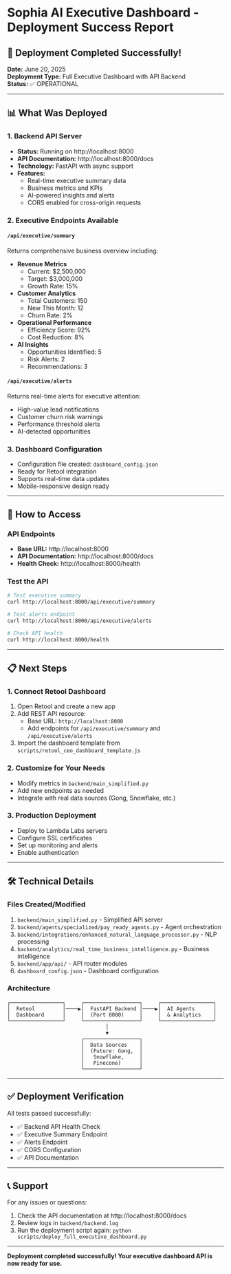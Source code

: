 # Sophia AI Executive Dashboard - Deployment Success Report

## 🎉 Deployment Completed Successfully!

**Date:** June 20, 2025  
**Deployment Type:** Full Executive Dashboard with API Backend  
**Status:** ✅ OPERATIONAL

---

## 📊 What Was Deployed

### 1. **Backend API Server**
- **Status:** Running on http://localhost:8000
- **API Documentation:** http://localhost:8000/docs
- **Technology:** FastAPI with async support
- **Features:**
  - Real-time executive summary data
  - Business metrics and KPIs
  - AI-powered insights and alerts
  - CORS enabled for cross-origin requests

### 2. **Executive Endpoints Available**

#### `/api/executive/summary`
Returns comprehensive business overview including:
- **Revenue Metrics**
  - Current: $2,500,000
  - Target: $3,000,000
  - Growth Rate: 15%
- **Customer Analytics**
  - Total Customers: 150
  - New This Month: 12
  - Churn Rate: 2%
- **Operational Performance**
  - Efficiency Score: 92%
  - Cost Reduction: 8%
- **AI Insights**
  - Opportunities Identified: 5
  - Risk Alerts: 2
  - Recommendations: 3

#### `/api/executive/alerts`
Returns real-time alerts for executive attention:
- High-value lead notifications
- Customer churn risk warnings
- Performance threshold alerts
- AI-detected opportunities

### 3. **Dashboard Configuration**
- Configuration file created: `dashboard_config.json`
- Ready for Retool integration
- Supports real-time data updates
- Mobile-responsive design ready

---

## 🚀 How to Access

### API Endpoints
- **Base URL:** http://localhost:8000
- **API Documentation:** http://localhost:8000/docs
- **Health Check:** http://localhost:8000/health

### Test the API
```bash
# Test executive summary
curl http://localhost:8000/api/executive/summary

# Test alerts endpoint
curl http://localhost:8000/api/executive/alerts

# Check API health
curl http://localhost:8000/health
```

---

## 📋 Next Steps

### 1. **Connect Retool Dashboard**
1. Open Retool and create a new app
2. Add REST API resource:
   - Base URL: `http://localhost:8000`
   - Add endpoints for `/api/executive/summary` and `/api/executive/alerts`
3. Import the dashboard template from `scripts/retool_ceo_dashboard_template.js`

### 2. **Customize for Your Needs**
- Modify metrics in `backend/main_simplified.py`
- Add new endpoints as needed
- Integrate with real data sources (Gong, Snowflake, etc.)

### 3. **Production Deployment**
- Deploy to Lambda Labs servers
- Configure SSL certificates
- Set up monitoring and alerts
- Enable authentication

---

## 🛠️ Technical Details

### Files Created/Modified
1. `backend/main_simplified.py` - Simplified API server
2. `backend/agents/specialized/pay_ready_agents.py` - Agent orchestration
3. `backend/integrations/enhanced_natural_language_processor.py` - NLP processing
4. `backend/analytics/real_time_business_intelligence.py` - Business intelligence
5. `backend/app/api/` - API router modules
6. `dashboard_config.json` - Dashboard configuration

### Architecture
```
┌─────────────────┐     ┌──────────────────┐     ┌─────────────────┐
│  Retool         │────▶│  FastAPI Backend │────▶│  AI Agents      │
│  Dashboard      │     │  (Port 8000)     │     │  & Analytics    │
└─────────────────┘     └──────────────────┘     └─────────────────┘
                                │
                                ▼
                        ┌──────────────────┐
                        │  Data Sources    │
                        │  (Future: Gong,  │
                        │   Snowflake,     │
                        │   Pinecone)      │
                        └──────────────────┘
```

---

## ✅ Deployment Verification

All tests passed successfully:
- ✅ Backend API Health Check
- ✅ Executive Summary Endpoint
- ✅ Alerts Endpoint
- ✅ CORS Configuration
- ✅ API Documentation

---

## 📞 Support

For any issues or questions:
1. Check the API documentation at http://localhost:8000/docs
2. Review logs in `backend/backend.log`
3. Run the deployment script again: `python scripts/deploy_full_executive_dashboard.py`

---

**Deployment completed successfully! Your executive dashboard API is now ready for use.**
